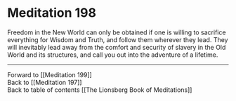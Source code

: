 # Meditation 198

Freedom in the New World can only be obtained if one is willing to sacrifice everything for Wisdom and Truth, and follow them wherever they lead. They will inevitably lead away from the comfort and security of slavery in the Old World and its structures, and call you out into the adventure of a lifetime.

___

Forward to [[Meditation 199]]  
Back to [[Meditation 197]]  
Back to table of contents [[The Lionsberg Book of Meditations]]  